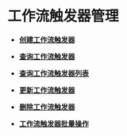 # 工作流触发器管理<a name="ZH-CN_TOPIC_0115410448"></a>

-   **[创建工作流触发器](创建工作流触发器.md)**  

-   **[查询工作流触发器](查询工作流触发器.md)**  

-   **[查询工作流触发器列表](查询工作流触发器列表.md)**  

-   **[更新工作流触发器](更新工作流触发器.md)**  

-   **[删除工作流触发器](删除工作流触发器.md)**  

-   **[工作流触发器批量操作](工作流触发器批量操作.md)**  


